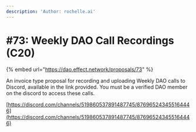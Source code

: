 ```yaml
---
description: 'Author: rochelle.ai'
---
```


# #73: Weekly DAO Call Recordings (C20)

{% embed url="https://dao.effect.network/proposals/73" %}

An invoice type proposal for recording and uploading Weekly DAO calls to Discord, available in the link provided. You must be a verified DAO member on the discord to access these calls.

[https://discord.com/channels/519860537891487745/876965243455164446](https://discord.com/channels/519860537891487745/876965243455164446)
